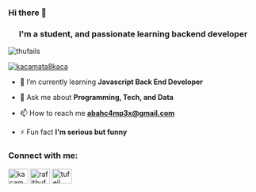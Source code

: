 ### Hi there 👋

<h3 align="center">I'm a student, and passionate learning backend developer</h3>

<p align="left"> <img src="https://komarev.com/ghpvc/?username=thufails&label=Profile%20views&color=0e75b6&style=flat" alt="thufails" /> </p>

<p align="left"> <a href="https://twitter.com/kacamata8kaca" target="blank"><img src="https://img.shields.io/twitter/follow/kacamata8kaca?logo=twitter&style=for-the-badge" alt="kacamata8kaca" /></a> </p>

- 🌱 I’m currently learning **Javascript Back End Developer**

- 💬 Ask me about **Programming, Tech, and Data**

- 📫 How to reach me **abahc4mp3x@gmail.com**

- ⚡ Fun fact **I'm serious but funny**

<h3 align="left">Connect with me:</h3>
<p align="left">
<a href="https://twitter.com/kacamata8kaca" target="blank"><img align="center" src="https://raw.githubusercontent.com/rahuldkjain/github-profile-readme-generator/master/src/images/icons/Social/twitter.svg" alt="kacamata8kaca" height="30" width="40" /></a>
<a href="https://linkedin.com/in/rafithufail" target="blank"><img align="center" src="https://raw.githubusercontent.com/rahuldkjain/github-profile-readme-generator/master/src/images/icons/Social/linked-in-alt.svg" alt="rafithufail" height="30" width="40" /></a>
<a href="https://instagram.com/tufeil_" target="blank"><img align="center" src="https://raw.githubusercontent.com/rahuldkjain/github-profile-readme-generator/master/src/images/icons/Social/instagram.svg" alt="tufeil_" height="30" width="40" /></a>
</p>
